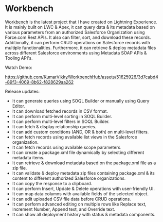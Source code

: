 # Workbench

[Workbench](https://salesarena-dev-ed.my.site.com/Workbench/s/) is the latest project that I have created on Lightning Experience. It is mainly built on LWC & Apex, it can query data & its metadata based on various parameters from an authorized Salesforce Organization using Force.com Rest APIs. It also can filter, sort, and download these records. Additionally, it can perform CRUD operations on Salesforce records with multiple functionalities. Furthermore, it can retrieve & deploy metadata files across different Salesforce environments using Metadata SOAP APIs & Tooling API's.


Watch Demo:

https://github.com/KumarVikky/WorkbenchHub/assets/51625926/3d7cabd4-89f3-4069-8b62-f828629aa262

Release updates:
- It can generate queries using SOQL Builder or manually using Query Editor.
- It can download fetched records in CSV format.
- It can perform multi-level sorting in SOQL Builder.
- It can perform multi-level filters in SOQL Builder.
- It can fetch & display relationship queries.
- It can add custom conditions (AND, OR & both) on multi-level filters.
- It can fetch records using available list views in the Salesforce organization.
- It can fetch records using available scope parameters.
- It can create a package.xml file dynamically by selecting different metadata items.
- It can retrieve & download metadata based on the package.xml file as a zip file.
- It can validate & deploy metadata zip files containing package.xml & its content to different authorized Salesforce organizations.
- It can copy the response to a clipboard.
- It can perform Insert, Update & Delete operations with user-friendly UI.
- It can map data columns with available fields of the selected object.
- It can edit uploaded CSV file data before CRUD operations.
- It can perform advanced editing on multiple rows like Replace text, Increment Number, Append text, and Override text.
- It can show all deployment history with status & metadata components.
